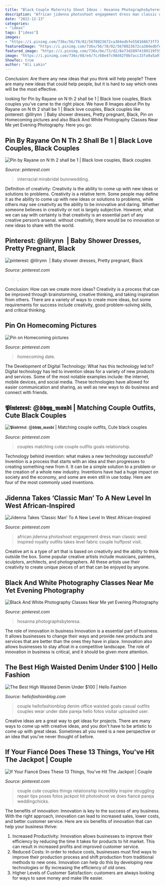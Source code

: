 ```yaml
---
title: "Black Couple Maternity Shoot Ideas : Hosanna Photographsbyteresa"
description: "African jidenna photoshoot engagement dress man classic west inspired royalty outfits takes level fabric couple huffpost visit"
date: "2022-12-13"
categories:
- "ideas"
tags: ["ideas"]
images:
- "https://i.pinimg.com/736x/56/78/02/5678023672ca384edbfe558160673ff3.jpg"
featuredImage: "https://i.pinimg.com/736x/56/78/02/5678023672ca384edbfe558160673ff3.jpg"
featured_image: "https://i.pinimg.com/736x/8e/73/d2/8e73d28974199119f556a1af81db74e4.jpg"
image: "https://i.pinimg.com/736x/68/e4/7c/68e47c98d42f0b7acc33fa9a5a97aceb.jpg"
ShowToc: true
author: "Ali Lakin"
---
```



Conclusion: Are there any new ideas that you think will help people?
There are many new ideas that could help people, but it is hard to say which ones will be the most effective.

	

		
looking for Pin by Rayane on N th 2 shall be 1 | Black love couples, Black couples you've came to the right place. We have 8 Images about Pin by Rayane on N th 2 shall be 1 | Black love couples, Black couples like pinterest: @lilrynn ️ | Baby shower dresses, Pretty pregnant, Black, Pin on Homecoming pictures and also Black And White Photography Classes Near Me yet Evening Photography. Here you go:
		
    
## Pin By Rayane On N Th 2 Shall Be 1 | Black Love Couples, Black Couples

<img loading=lazy src="https://i.pinimg.com/736x/8e/73/d2/8e73d28974199119f556a1af81db74e4.jpg" onerror="this.onerror=null;this.src='https://tse3.mm.bing.net/th?id=OIP.xydkxSyTSWNsi76z4niCBwHaJF&amp;pid=15.1';" alt="Pin by Rayane on N th 2 shall be 1 | Black love couples, Black couples">

_Source: pinterest.com_

>interracial mirabridal bunnwedding. 

	

Definition of creativity: Creativity is the ability to come up with new ideas or solutions to problems.
Creativity is a relative term. Some people may define it as the ability to come up with new ideas or solutions to problems, while others may see creativity as the ability to be innovative and daring. Whether someone believes in creativity or not is largely subjective. However, what we can say with certainty is that creativity is an essential part of any creative person’s arsenal. without creativity, there would be no innovation or new ideas to share with the world.

    
## Pinterest: @lilrynn ️ | Baby Shower Dresses, Pretty Pregnant, Black

<img loading=lazy src="https://i.pinimg.com/736x/44/68/3f/44683f4692951716ed17fe7d992141a6.jpg" onerror="this.onerror=null;this.src='https://tse1.mm.bing.net/th?id=OIP.df4w4xirWDQSqbDdqRRfUgHaJN&amp;pid=15.1';" alt="pinterest: @lilrynn ️ | Baby shower dresses, Pretty pregnant, Black">

_Source: pinterest.com_

>. 

	

Conclusion: How can we create more ideas?
Creativity is a process that can be improved through brainstorming, creative thinking, and taking inspiration from others. There are a variety of ways to create more ideas, but some requirements for success include creativity, good problem-solving skills, and critical thinking.

    
## Pin On Homecoming Pictures

<img loading=lazy src="https://i.pinimg.com/736x/6d/27/f8/6d27f86e185657fdadd3799ccdff63a4--prom-poses-with-date-prom-pictures-with-date.jpg" onerror="this.onerror=null;this.src='https://tse1.mm.bing.net/th?id=OIP.zzMsqcP5V0J1YUgjStLlqQHaJ3&amp;pid=15.1';" alt="Pin on Homecoming pictures">

_Source: pinterest.com_

>homecoming date. 

	

The Development of Digital Technology: What has this technology led to?
Digital technology has led to invention ideas for a variety of new products and services. Some of the most notable examples include: the internet, mobile devices, and social media. These technologies have allowed for easier communication and sharing, as well as new ways to do business and connect with friends.

    
## 𝕻𝖎𝖓𝖙𝖊𝖗𝖊𝖘𝖙: @𝖇𝖇𝖞𝖞_𝖒𝖆𝖓𝖉𝖎 | Matching Couple Outfits, Cute Black Couples

<img loading=lazy src="https://i.pinimg.com/736x/8b/25/a4/8b25a4fa235297b9b68b3e844cfaf842.jpg" onerror="this.onerror=null;this.src='https://tse3.mm.bing.net/th?id=OIP.rEsKBTtj7ARwaPpYQdLXLgHaHa&amp;pid=15.1';" alt="𝕻𝖎𝖓𝖙𝖊𝖗𝖊𝖘𝖙: @𝖇𝖇𝖞𝖞_𝖒𝖆𝖓𝖉𝖎 | Matching couple outfits, Cute black couples">

_Source: pinterest.com_

>couples matching cute couple outfits goals relationship. 

	

Technology behind invention: what makes a new technology successful?
Invention is a process that starts with an idea and then progresses to creating something new from it. It can be a simple solution to a problem or the creation of a whole new industry. Inventions have had a huge impact on society and the economy, and some are even still in use today. Here are four of the most commonly used inventions.

    
## Jidenna Takes ‘Classic Man’ To A New Level In West African-Inspired

<img loading=lazy src="https://i.pinimg.com/736x/68/a8/54/68a854a67279d8781f4fac47a6f6f757--african-fashion-men-fashion.jpg?b=t" onerror="this.onerror=null;this.src='https://tse4.mm.bing.net/th?id=OIP.97GNpi21LZVYdCX-jY_16wHaLG&amp;pid=15.1';" alt="Jidenna Takes ‘Classic Man’ To A New Level In West African-Inspired">

_Source: pinterest.com_

>african jidenna photoshoot engagement dress man classic west inspired royalty outfits takes level fabric couple huffpost visit. 

	

Creative art is a type of art that is based on creativity and the ability to think outside the box. Some popular creative artists include musicians, painters, sculptors, architects, and photographers. All these artists use their creativity to create unique pieces of art that can be enjoyed by anyone.

    
## Black And White Photography Classes Near Me Yet Evening Photography

<img loading=lazy src="https://i.pinimg.com/736x/56/78/02/5678023672ca384edbfe558160673ff3.jpg" onerror="this.onerror=null;this.src='https://tse4.mm.bing.net/th?id=OIP.YIasjqcAIT5gSlyowVTC1AHaLO&amp;pid=15.1';" alt="Black And White Photography Classes Near Me yet Evening Photography">

_Source: pinterest.com_

>hosanna photographsbyteresa. 

	

The role of innovation in business
Innovation is a essential part of business. It allows businesses to change their ways and provide new products and services that are better than the ones they have in place. Innovation also allows businesses to stay afloat in a competitive landscape. The role of innovation in business is critical, and it should be given more attention.

    
## The Best High Waisted Denim Under $100 | Hello Fashion

<img loading=lazy src="https://www.hellofashionblog.com/wp-content/uploads/2017/04/8.jpg" onerror="this.onerror=null;this.src='https://tse2.mm.bing.net/th?id=OIP.ZkMSAb5GxKM0DEl7APNgwwHaLH&amp;pid=15.1';" alt="The Best High Waisted Denim Under $100 | Hello Fashion">

_Source: hellofashionblog.com_

>couple hellofashionblog denim office waisted goals casual outfits couples wear under date pareja hello fotos visitar uploaded user. 

	

Creative ideas are a great way to get ideas for projects. There are many ways to come up with creative ideas, and you don't have to be artistic to come up with great ideas. Sometimes all you need is a new perspective or an idea that you've never thought of before.

    
## If Your Fiancé Does These 13 Things, You&#039;ve Hit The Jackpot | Couple

<img loading=lazy src="https://i.pinimg.com/736x/68/e4/7c/68e47c98d42f0b7acc33fa9a5a97aceb.jpg" onerror="this.onerror=null;this.src='https://tse2.mm.bing.net/th?id=OIP.OiWf-LseB6Kwct7nMbRC-QHaLF&amp;pid=15.1';" alt="If Your Fiancé Does These 13 Things, You&#039;ve Hit The Jackpot | Couple">

_Source: pinterest.com_

>couple cute couples things relationship incredibly inspire struggling repair tips poses fotos jackpot hit photoshoot ve does fiancé pareja weddingchicks. 

	

The benefits of innovation:
Innovation is key to the success of any business. With the right approach, innovation can lead to increased sales, lower costs, and better customer service. Here are six benefits of innovation that can help your business thrive: 
1. Increased Productivity: Innovation allows businesses to improve their efficiency by reducing the time it takes for products to hit market. This can result in increased profits and improved customer service. 
2. Reduced Costs: In order to reduce costs, businesses must find ways to improve their production process and shift production from traditional methods to new ones. Innovation can help do this by developing new technologies or By increasing the efficiency of old ones. 
3. Higher Levels of Customer Satisfaction: customers are always looking for ways to save money and make life easier.

